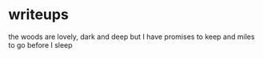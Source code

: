# writeups

the woods are lovely, dark and deep
but I have promises to keep
and miles to go before I sleep
